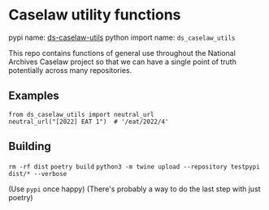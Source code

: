 # Caselaw utility functions

pypi name: [ds-caselaw-utils](https://pypi.org/project/ds-caselaw-utils)
python import name: `ds_caselaw_utils`

This repo contains functions of general use throughout the National Archives Caselaw project
so that we can have a single point of truth potentially across many repositories.

## Examples

```
from ds_caselaw_utils import neutral_url
neutral_url("[2022] EAT 1")  # '/eat/2022/4'
```

## Building

```rm -rf dist```
```poetry build```
```python3 -m twine upload --repository testpypi dist/* --verbose ```

(Use `pypi` once happy)
(There's probably a way to do the last step with just poetry)
